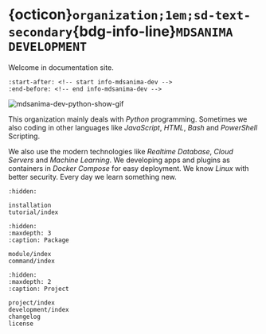 # {octicon}`organization;1em;sd-text-secondary`{bdg-info-line}`MDSANIMA DEVELOPMENT`

Welcome in documentation site.

```{include} ../README.md
:start-after: <!-- start info-mdsanima-dev -->
:end-before: <!-- end info-mdsanima-dev -->
```

![mdsanima-dev-python-show-gif](_images/gif/mdsanima_dev_python_show.gif)

This organization mainly deals with *Python* programming. Sometimes we also
coding in other languages like *JavaScript*, *HTML*, *Bash* and *PowerShell*
Scripting.

We also use the modern technologies like *Realtime Database*, *Cloud Servers*
and *Machine Learning*. We developing apps and plugins as containers
in *Docker Compose* for easy deployment. We know *Linux* with better security.
Every day we learn something new.

```{toctree}
:hidden:

installation
tutorial/index
```

```{toctree}
:hidden:
:maxdepth: 3
:caption: Package

module/index
command/index
```

```{toctree}
:hidden:
:maxdepth: 2
:caption: Project

project/index
development/index
changelog
license
```
